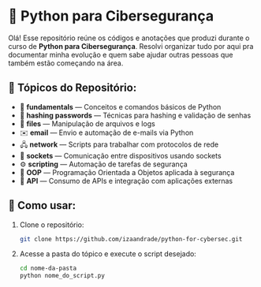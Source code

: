 # 🐍 Python para Cibersegurança

Olá! Esse repositório reúne os códigos e anotações que produzi durante o curso de **Python para Cibersegurança**. Resolvi organizar tudo por aqui pra documentar minha evolução e quem sabe ajudar outras pessoas que também estão começando na área.

## 📂 Tópicos do Repositório:

- 📖 **fundamentals** — Conceitos e comandos básicos de Python
- 🔐 **hashing passwords** — Técnicas para hashing e validação de senhas
- 📁 **files** — Manipulação de arquivos e logs
- ✉️ **email** — Envio e automação de e-mails via Python
- 🖧 **network** — Scripts para trabalhar com protocolos de rede
- 🔌 **sockets** — Comunicação entre dispositivos usando sockets
- ⚙️ **scripting** — Automação de tarefas de segurança
- 🐍 **OOP** — Programação Orientada a Objetos aplicada à segurança
- 🔗 **API** — Consumo de APIs e integração com aplicações externas

## 🚀 Como usar:

1. Clone o repositório:
   ```bash
   git clone https://github.com/izaandrade/python-for-cybersec.git
2. Acesse a pasta do tópico e execute o script desejado:
   ```bash
   cd nome-da-pasta
   python nome_do_script.py

